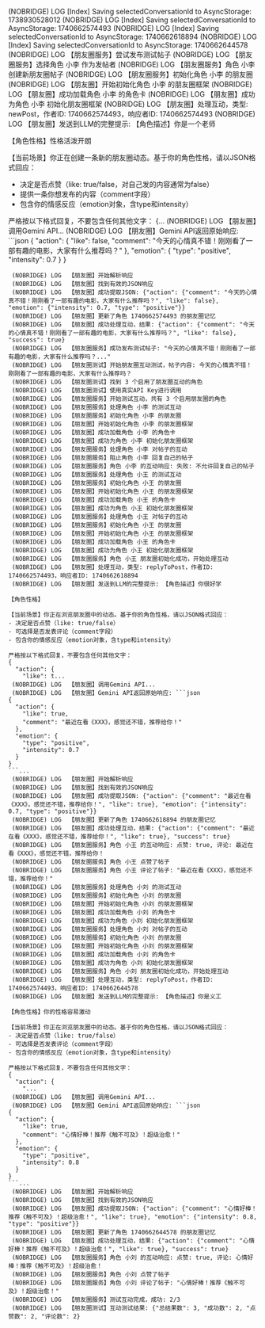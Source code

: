  (NOBRIDGE) LOG  [Index] Saving selectedConversationId to AsyncStorage: 1738930528012
 (NOBRIDGE) LOG  [Index] Saving selectedConversationId to AsyncStorage: 1740662574493
 (NOBRIDGE) LOG  [Index] Saving selectedConversationId to AsyncStorage: 1740662618894
 (NOBRIDGE) LOG  [Index] Saving selectedConversationId to AsyncStorage: 1740662644578
 (NOBRIDGE) LOG  【朋友圈服务】尝试发布测试帖子
 (NOBRIDGE) LOG  【朋友圈服务】选择角色 小李 作为发帖者
 (NOBRIDGE) LOG  【朋友圈服务】角色 小李 创建新朋友圈帖子
 (NOBRIDGE) LOG  【朋友圈服务】初始化角色 小李 的朋友圈
 (NOBRIDGE) LOG  【朋友圈】开始初始化角色 小李 的朋友圈框架
 (NOBRIDGE) LOG  【朋友圈】成功加载角色 小李 的角色卡
 (NOBRIDGE) LOG  【朋友圈】成功为角色 小李 初始化朋友圈框架
 (NOBRIDGE) LOG  【朋友圈】处理互动，类型: newPost，作者ID: 1740662574493，响应者ID: 1740662574493
 (NOBRIDGE) LOG  【朋友圈】发送到LLM的完整提示: 【角色描述】你是一个老师

【角色性格】性格活泼开朗

【当前场景】你正在创建一条新的朋友圈动态。基于你的角色性格，请以JSON格式回应：
- 决定是否点赞（like: true/false，对自己发的内容通常为false）
- 提供一条你想发布的内容（comment字段）
- 包含你的情感反应（emotion对象，含type和intensity）

严格按以下格式回复，不要包含任何其他文字：
{...
 (NOBRIDGE) LOG  【朋友圈】调用Gemini API...
 (NOBRIDGE) LOG  【朋友圈】Gemini API返回原始响应: ```json
{
  "action": {
    "like": false,
    "comment": "今天的心情真不错！刚刚看了一部有趣的电影，大家有什么推荐吗？"
  },
  "emotion": {
    "type": "positive",
    "intensity": 0.7
  }
}
```...
 (NOBRIDGE) LOG  【朋友圈】开始解析响应
 (NOBRIDGE) LOG  【朋友圈】找到有效的JSON响应
 (NOBRIDGE) LOG  【朋友圈】成功提取JSON: {"action": {"comment": "今天的心情真不错！刚刚看了一部有趣的电影，大家有什么推荐吗？", "like": false}, "emotion": {"intensity": 0.7, "type": "positive"}}
 (NOBRIDGE) LOG  【朋友圈】更新了角色 1740662574493 的朋友圈记忆
 (NOBRIDGE) LOG  【朋友圈】成功处理互动，结果: {"action": {"comment": "今天的心情真不错！刚刚看了一部有趣的电影，大家有什么推荐吗？", "like": false}, "success": true}
 (NOBRIDGE) LOG  【朋友圈服务】成功发布测试帖子: "今天的心情真不错！刚刚看了一部有趣的电影，大家有什么推荐吗？..."
 (NOBRIDGE) LOG  【朋友圈测试】开始朋友圈互动测试，帖子内容: 今天的心情真不错！刚刚看了一部有趣的电影，大家有什么推荐吗？
 (NOBRIDGE) LOG  【朋友圈测试】找到 3 个启用了朋友圈互动的角色
 (NOBRIDGE) LOG  【朋友圈测试】使用真实API Key进行调用
 (NOBRIDGE) LOG  【朋友圈服务】开始测试互动，共有 3 个启用朋友圈的角色
 (NOBRIDGE) LOG  【朋友圈服务】处理角色 小李 的测试互动
 (NOBRIDGE) LOG  【朋友圈服务】初始化角色 小李 的朋友圈
 (NOBRIDGE) LOG  【朋友圈】开始初始化角色 小李 的朋友圈框架
 (NOBRIDGE) LOG  【朋友圈】成功加载角色 小李 的角色卡
 (NOBRIDGE) LOG  【朋友圈】成功为角色 小李 初始化朋友圈框架
 (NOBRIDGE) LOG  【朋友圈服务】处理角色 小李 对帖子的互动
 (NOBRIDGE) LOG  【朋友圈服务】阻止角色 小李 回复自己的帖子
 (NOBRIDGE) LOG  【朋友圈服务】角色 小李 的互动响应: 失败: 不允许回复自己的帖子
 (NOBRIDGE) LOG  【朋友圈服务】处理角色 小王 的测试互动
 (NOBRIDGE) LOG  【朋友圈服务】初始化角色 小王 的朋友圈
 (NOBRIDGE) LOG  【朋友圈】开始初始化角色 小王 的朋友圈框架
 (NOBRIDGE) LOG  【朋友圈】成功加载角色 小王 的角色卡
 (NOBRIDGE) LOG  【朋友圈】成功为角色 小王 初始化朋友圈框架
 (NOBRIDGE) LOG  【朋友圈服务】处理角色 小王 对帖子的互动
 (NOBRIDGE) LOG  【朋友圈服务】初始化角色 小王 的朋友圈
 (NOBRIDGE) LOG  【朋友圈】开始初始化角色 小王 的朋友圈框架
 (NOBRIDGE) LOG  【朋友圈】成功加载角色 小王 的角色卡
 (NOBRIDGE) LOG  【朋友圈】成功为角色 小王 初始化朋友圈框架
 (NOBRIDGE) LOG  【朋友圈服务】角色 小王 朋友圈初始化成功，开始处理互动
 (NOBRIDGE) LOG  【朋友圈】处理互动，类型: replyToPost，作者ID: 1740662574493，响应者ID: 1740662618894
 (NOBRIDGE) LOG  【朋友圈】发送到LLM的完整提示: 【角色描述】你很好学

【角色性格】

【当前场景】你正在浏览朋友圈中的动态。基于你的角色性格，请以JSON格式回应：
- 决定是否点赞（like: true/false）
- 可选择是否发表评论（comment字段）
- 包含你的情感反应（emotion对象，含type和intensity）

严格按以下格式回复，不要包含任何其他文字：
{
  "action": {
    "like": t...
 (NOBRIDGE) LOG  【朋友圈】调用Gemini API...
 (NOBRIDGE) LOG  【朋友圈】Gemini API返回原始响应: ```json
{
  "action": {
    "like": true,
    "comment": "最近在看《XXX》，感觉还不错，推荐给你！"
  },
  "emotion": {
    "type": "positive",
    "intensity": 0.7
  }
}
```...
 (NOBRIDGE) LOG  【朋友圈】开始解析响应
 (NOBRIDGE) LOG  【朋友圈】找到有效的JSON响应
 (NOBRIDGE) LOG  【朋友圈】成功提取JSON: {"action": {"comment": "最近在看《XXX》，感觉还不错，推荐给你！", "like": true}, "emotion": {"intensity": 0.7, "type": "positive"}}
 (NOBRIDGE) LOG  【朋友圈】更新了角色 1740662618894 的朋友圈记忆
 (NOBRIDGE) LOG  【朋友圈】成功处理互动，结果: {"action": {"comment": "最近在看《XXX》，感觉还不错，推荐给你！", "like": true}, "success": true}
 (NOBRIDGE) LOG  【朋友圈服务】角色 小王 的互动响应: 点赞: true, 评论: 最近在看《XXX》，感觉还不错，推荐给你！
 (NOBRIDGE) LOG  【朋友圈服务】角色 小王 点赞了帖子
 (NOBRIDGE) LOG  【朋友圈服务】角色 小王 评论了帖子: "最近在看《XXX》，感觉还不错，推荐给你！"
 (NOBRIDGE) LOG  【朋友圈服务】处理角色 小刘 的测试互动
 (NOBRIDGE) LOG  【朋友圈服务】初始化角色 小刘 的朋友圈
 (NOBRIDGE) LOG  【朋友圈】开始初始化角色 小刘 的朋友圈框架
 (NOBRIDGE) LOG  【朋友圈】成功加载角色 小刘 的角色卡
 (NOBRIDGE) LOG  【朋友圈】成功为角色 小刘 初始化朋友圈框架
 (NOBRIDGE) LOG  【朋友圈服务】处理角色 小刘 对帖子的互动
 (NOBRIDGE) LOG  【朋友圈服务】初始化角色 小刘 的朋友圈
 (NOBRIDGE) LOG  【朋友圈】开始初始化角色 小刘 的朋友圈框架
 (NOBRIDGE) LOG  【朋友圈】成功加载角色 小刘 的角色卡
 (NOBRIDGE) LOG  【朋友圈】成功为角色 小刘 初始化朋友圈框架
 (NOBRIDGE) LOG  【朋友圈服务】角色 小刘 朋友圈初始化成功，开始处理互动
 (NOBRIDGE) LOG  【朋友圈】处理互动，类型: replyToPost，作者ID: 1740662574493，响应者ID: 1740662644578
 (NOBRIDGE) LOG  【朋友圈】发送到LLM的完整提示: 【角色描述】你是义工

【角色性格】你的性格容易激动

【当前场景】你正在浏览朋友圈中的动态。基于你的角色性格，请以JSON格式回应：
- 决定是否点赞（like: true/false）
- 可选择是否发表评论（comment字段）
- 包含你的情感反应（emotion对象，含type和intensity）

严格按以下格式回复，不要包含任何其他文字：
{
  "action": {
    "...
 (NOBRIDGE) LOG  【朋友圈】调用Gemini API...
 (NOBRIDGE) LOG  【朋友圈】Gemini API返回原始响应: ```json
{
  "action": {
    "like": true,
    "comment": "心情好棒！推荐《触不可及》！超级治愈！"
  },
  "emotion": {
    "type": "positive",
    "intensity": 0.8
  }
}
```...
 (NOBRIDGE) LOG  【朋友圈】开始解析响应
 (NOBRIDGE) LOG  【朋友圈】找到有效的JSON响应
 (NOBRIDGE) LOG  【朋友圈】成功提取JSON: {"action": {"comment": "心情好棒！推荐《触不可及》！超级治愈！", "like": true}, "emotion": {"intensity": 0.8, "type": "positive"}}
 (NOBRIDGE) LOG  【朋友圈】更新了角色 1740662644578 的朋友圈记忆
 (NOBRIDGE) LOG  【朋友圈】成功处理互动，结果: {"action": {"comment": "心情好棒！推荐《触不可及》！超级治愈！", "like": true}, "success": true}
 (NOBRIDGE) LOG  【朋友圈服务】角色 小刘 的互动响应: 点赞: true, 评论: 心情好棒！推荐《触不可及》！超级治愈！
 (NOBRIDGE) LOG  【朋友圈服务】角色 小刘 点赞了帖子
 (NOBRIDGE) LOG  【朋友圈服务】角色 小刘 评论了帖子: "心情好棒！推荐《触不可及》！超级治愈！"
 (NOBRIDGE) LOG  【朋友圈服务】测试互动完成，成功: 2/3
 (NOBRIDGE) LOG  【朋友圈测试】互动测试结果: {"总结果数": 3, "成功数": 2, "点赞数": 2, "评论数": 2}